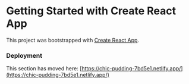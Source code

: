 # Getting Started with Create React App

This project was bootstrapped with [Create React App](https://github.com/facebook/create-react-app).



### Deployment

This section has moved here: [https://chic-pudding-7bd5e1.netlify.app/](https://chic-pudding-7bd5e1.netlify.app/)



